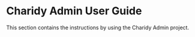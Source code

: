 # Charidy Admin User Guide 

This section contains the instructions by using the Charidy Admin project.